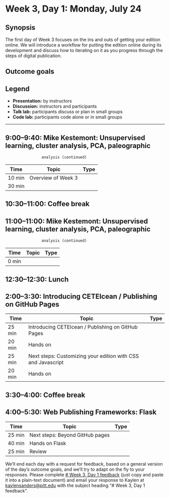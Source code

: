 # Week 3, Day 1: Monday, July 24
## Synopsis

The first day of Week 3 focuses on the ins and outs of getting your edition online. We will introduce a workflow for putting the edition online during its development and discuss how to iterating on it as you progress through the steps of digital publication.

## Outcome goals
## Legend

* **Presentation:** by instructors
* **Discussion:** instructors and participants
* **Talk lab:** participants discuss or plan in small groups
* **Code lab:** participants code alone or in small groups

* * *
## 9:00–9:40: Mike Kestemont: Unsupervised learning, cluster analysis, PCA, paleographic
                    analysis (continued)



Time | Topic | Type
---- | ---- | ---- 
10 min | Overview of Week 3 | 
30 min |  | 

## 10:30–11:00: Coffee break

## 11:00–11:00: Mike Kestemont: Unsupervised learning, cluster analysis, PCA, paleographic
                    analysis (continued)

Time | Topic | Type
---- | ---- | ---- 
0 min |  | 

## 12:30–12:30: Lunch

## 2:00–3:30: Introducing CETEIcean / Publishing on GitHub Pages

Time | Topic | Type
---- | ---- | ---- 
25 min | Introducing CETEIcean / Publishing on GitHub Pages | 
20 min | Hands on | 
25 min | Next steps: Customizing your edition with CSS and Javascript | 
20 min | Hands on | 

## 3:30–4:00: Coffee break

## 4:00–5:30: Web Publishing Frameworks: Flask

Time | Topic | Type
---- | ---- | ---- 
25 min | Next steps: Beyond GitHub pages | 
40 min | Hands on Flask | 
25 min | Review | 

We’ll end each day with a request for feedback, based on a general version of the day’s outcome goals, and we’ll try to adapt on the fly to your responses. Please complete [# Week 3, Day 1 feedback](week_3_day_1_feedback.md) (just copy and paste it into a plain-text document) and email your response to Kaylen at [kaylensanders@pitt.edu](mailto:kaylensanders@pitt.edu) with the subject heading “# Week 3, Day 1 feedback”.